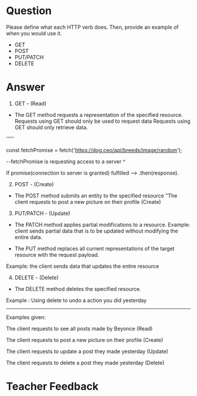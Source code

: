 # Question

Please define what each HTTP verb does. Then, provide an example of when you would use it.

- GET
- POST
- PUT/PATCH
- DELETE

# Answer

1. GET - (Read)

- The GET method requests a representation of the specified resource.
  Requests using GET should only be used to request data
  Requests using GET should only retrieve data.

'''''

const fetchPromise = fetch('https://dog.ceo/api/breeds/image/random');

--fetchPromise is requesting access to a server ^

If promise(connection to server is granted) fulfilled --> .then(response).

2. POST - (Create)

- The POST method submits an entity to the specified resource
  "The client requests to post a new picture on their profile (Create)

3. PUT/PATCH - (Update)

- The PATCH method applies partial modifications to a resource.
  Example: client sends partial data that is to be updated without modifying the entire data.

- The PUT method replaces all current representations of the target resource with the request payload.

Example: the client sends data that updates the entire resource

4. DELETE - (Delete)

- The DELETE method deletes the specified resource.

Example : Using delete to undo a action you did yesterday

---

Examples given:

The client requests to see all posts made by Beyonce (Read)

The client requests to post a new picture on their profile (Create)

The client requests to update a post they made yesterday (Update)

The client requests to delete a post they made yesterday (Delete)

# Teacher Feedback

